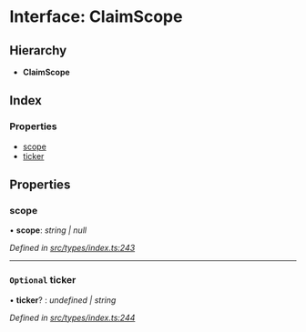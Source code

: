 # Interface: ClaimScope

## Hierarchy

* **ClaimScope**

## Index

### Properties

* [scope](claimscope.md#scope)
* [ticker](claimscope.md#optional-ticker)

## Properties

###  scope

• **scope**: *string | null*

*Defined in [src/types/index.ts:243](https://github.com/PolymathNetwork/polymesh-sdk/blob/a6abd82/src/types/index.ts#L243)*

___

### `Optional` ticker

• **ticker**? : *undefined | string*

*Defined in [src/types/index.ts:244](https://github.com/PolymathNetwork/polymesh-sdk/blob/a6abd82/src/types/index.ts#L244)*

